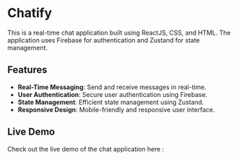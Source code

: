 # Chatify

This is a real-time chat application built using ReactJS, CSS, and HTML. The application uses Firebase for authentication and Zustand for state management.

## Features

- **Real-Time Messaging**: Send and receive messages in real-time.
- **User Authentication**: Secure user authentication using Firebase.
- **State Management**: Efficient state management using Zustand.
- **Responsive Design**: Mobile-friendly and responsive user interface.

## Live Demo
Check out the live demo of the chat application here : 
